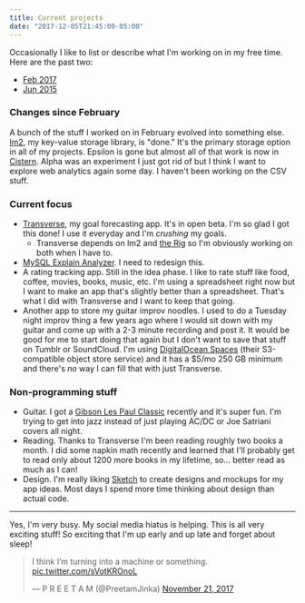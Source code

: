 ```yaml
---
title: Current projects
date: "2017-12-05T21:45:00-05:00"
---
```


Occasionally I like to list or describe what I'm working on
in my free time. Here are the past two:

* [Feb 2017](/2017/02/08/current-projects/)
* [Jun 2015](//2015/06/29/current-projects/)

### Changes since February

A bunch of the stuff I worked on in February evolved into something else.
[lm2](https://github.com/Preetam/lm2), my key-value storage library, is "done."
It's the primary storage option in all of my projects. Epsilon is gone but almost
all of that work is now in [Cistern](https://cistern.github.io/). Alpha was an
experiment I just got rid of but I think I want to explore web analytics again some
day. I haven't been working on the CSV stuff.

### Current focus

* [Transverse](https://github.com/Preetam/transverse), my goal forecasting app. It's in open beta. I'm
so glad I got this done! I use it everyday and I'm *crushing* my goals.
	* Transverse depends on lm2 and [the Rig](https://misfra.me/2017/07/19/the-rig/) so I'm obviously working on both when I have to.
* [MySQL Explain Analyzer](https://misfra.me/2017/11/19/mysql-explain-analyzer/). I need to redesign this.
* A rating tracking app. Still in the idea phase. I like to rate stuff like food, coffee, movies, books, music, etc.
I'm using a spreadsheet right now but I want to make an app that's slightly better than a spreadsheet.
That's what I did with Transverse and I want to keep that going.
* Another app to store my guitar improv noodles. I used to do a Tuesday night improv thing a few years ago
where I would sit down with my guitar and come up with a 2-3 minute recording and post it. It would be
good for me to start doing that again but I don't want to save that stuff on Tumblr or SoundCloud.
I'm using [DigitalOcean Spaces](https://www.digitalocean.com/products/object-storage/) (their S3-compatible
object store service) and it has a $5/mo 250 GB minimum and there's *no* way I can fill that with just
Transverse.

### Non-programming stuff

* Guitar. I got a [Gibson Les Paul Classic](https://www.gibson.com/Products/Electric-Guitars/2017/USA/Les-Paul-Classic.aspx) recently and
it's super fun. I'm trying to get into jazz instead of just playing AC/DC or Joe Satriani covers all night.
* Reading. Thanks to Transverse I'm been reading roughly two books a month. I did some napkin
math recently and learned that I'll probably get to read only about 1200 more books in my lifetime, so...
better read as much as I can!
* Design. I'm really liking [Sketch](https://sketchapp.com/) to create designs and mockups for my
app ideas. Most days I spend more time thinking about design than actual code.

---

Yes, I'm very busy. My social media hiatus is helping. This is all very exciting stuff! So exciting
that I'm up early and up late and forget about sleep!

<blockquote class="twitter-tweet" data-conversation="none" data-lang="en"><p lang="en" dir="ltr">I think I’m turning into a machine or something. <a href="https://t.co/sVotKROnoL">pic.twitter.com/sVotKROnoL</a></p>&mdash; P R E E T A M (@PreetamJinka) <a href="https://twitter.com/PreetamJinka/status/932784414463004672?ref_src=twsrc%5Etfw">November 21, 2017</a></blockquote>
<script async src="https://platform.twitter.com/widgets.js" charset="utf-8"></script>
